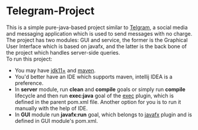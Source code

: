 # Telegram-Project
This is a simple pure-java-based project similar to [Telgram](https://www.telegram.org), a social media and messaging application which is used to send messages with no charge.  
The project has two modules: GUI and service, the former is the Graphical User Interface which is based on javafx, and the latter is the back bone of the project which handles server-side queries.  
To run this project:  
* You may have [jdk11+](https://www.oracle.com/java/technologies/javase-jdk11-downloads.html) and [maven](https://maven.apache.org/download.cgi).
* You'd better have an IDE which supports maven, intellij IDEA is a preference.
* In **server** module, run **clean** and **compile** goals or simply run **compile** lifecycle and then run **exec:java** goal of the [exec](https://www.mojohaus.org/exec-maven-plugin) plugin, which is defined in the parent pom.xml file. Another option for you is to run it manually with the help of IDE.
* In **GUI** module run **javafx:run** goal, which belongs to [javafx](https://github.com/openjfx/javafx-maven-plugin) plugin and is defined in GUI module's pom.xml.  
